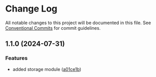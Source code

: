 # Change Log

All notable changes to this project will be documented in this file.
See [Conventional Commits](https://conventionalcommits.org) for commit guidelines.

## 1.1.0 (2024-07-31)

### Features

- added storage module ([a01ce1b](https://github.com/saswatds/cortec/commit/a01ce1b18647d05454396bc4e223230abf06919f))
